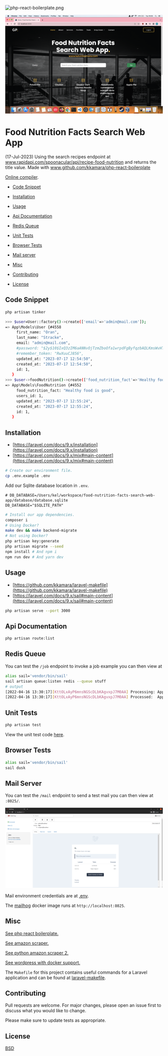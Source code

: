 ![php-react-boilerplate.png](https://github.com/kkamara/useful/blob/main/php-react-boilerplate.png?raw=true)

![food-nutrition-facts-search-web-app.png](https://github.com/kkamara/useful/raw/main/food-nutrition-facts-search-web-app.png)

# Food Nutrition Facts Search Web App

(17-Jul-2023) Using the search recipes endpoint at www.rapidapi.com/spoonacular/api/recipe-food-nutrition and returns the title value. Made with www.github.com/kkamara/php-react-boilerplate

[Online compiler](https://wandbox.org/).

* [Code Snippet](#code-snippet)

* [Installation](#installation)

* [Usage](#usage)

* [Api Documentation](#api-documentation)

* [Redis Queue](#redis-queue)

* [Unit Tests](#unit-tests)

* [Browser Tests](#browser-tests)

* [Mail server](#mail-server)

* [Misc](#misc)

* [Contributing](#contributing)

* [License](#license)

## Code Snippet

```bash
php artisan tinker
```

```bash
>>> $user=User::factory()->create(['email'=>'admin@mail.com']);
=> App\Models\User {#4558
     first_name: "Oran",
     last_name: "Stracke",
     email: "admin@mail.com",
     #password: "$2y$10$IxQ3zIM6aANNvOjTzmZboOfa1wrpdFgByfqzbAQLKmsWvHTEK/Zky",
     #remember_token: "RwXuuCJ856",
     updated_at: "2023-07-17 12:54:50",
     created_at: "2023-07-17 12:54:50",
     id: 1,
   }
>>> $user->foodNutrition()->create(['food_nutrition_fact'=>'Healthy food is good']);
=> App\Models\FoodNutrition {#4552
     food_nutrition_fact: "Healthy food is good",
     users_id: 1,
     updated_at: "2023-07-17 12:55:24",
     created_at: "2023-07-17 12:55:24",
     id: 1,
   }
```

## Installation
* [https://laravel.com/docs/9.x/installation](https://laravel.com/docs/9.x/installation)
* [https://laravel.com/docs/9.x/mix#main-content](https://laravel.com/docs/9.x/mix#main-content)

```bash
# Create our environment file.
cp .env.example .env
```

Add our Sqlite database location in `.env`.

```
# DB_DATABASE=/Users/kel/workspace/food-nutrition-facts-search-web-app/database/database.sqlite
DB_DATABASE="$SQLITE_PATH"
```

```bash
# Install our app dependencies.
composer i
# Using Docker?
make dev && make backend-migrate
# Not using Docker?
php artisan key:generate
php artisan migrate --seed
npm install # And npm i
npm run dev # And yarn dev
```

## Usage

* [https://github.com/kkamara/laravel-makefile](https://github.com/kkamara/laravel-makefile)
* [https://laravel.com/docs/9.x/sail#main-content](https://laravel.com/docs/9.x/sail#main-content)

```bash
php artisan serve --port 3000
```

## Api Documentation

```bash
php artisan route:list
```

## Redis Queue

You can test the `/job` endpoint to invoke a job example you can then view at 

```bash
alias sail='vendor/bin/sail'
sail artisan queue:listen redis --queue stuff
# output
[2022-04-16 13:30:17][KttOLxAyP6mnsNGScDLbKAgvxpJ7M0AA] Processing: App\Jobs\TestJob
[2022-04-16 13:30:17][KttOLxAyP6mnsNGScDLbKAgvxpJ7M0AA] Processed:  App\Jobs\TestJob
```

## Unit Tests

```bash
php artisan test
```

View the unit test code [here](https://raw.githubusercontent.com/kkamara/laravel-react-boilerplate/develop/tests/Unit/Api/UsersTest.php).

## Browser Tests

```bash
alias sail='vendor/bin/sail'
sail dusk
```

## Mail Server

You can test the `/mail` endpoint to send a test mail you can then view at `:8025/`.

![docker-mailhog3.png](https://raw.githubusercontent.com/kkamara/useful/main/docker-mailhog3.png)

Mail environment credentials are at [.env](https://raw.githubusercontent.com/kkamara/laravel-react-boilerplate/develop/.env.example).

The [mailhog](https://github.com/mailhog/MailHog) docker image runs at `http://localhost:8025`.

## Misc

[See php react boilerplate.](https://github.com/kkamara/php-react-boilerplate)

[See amazon scraper.](https://github.com/kkamara/amazon-scraper)

[See python amazon scraper 2.](https://github.com/kkamara/selenium-py)

[See wordpress with docker support.](https://github.com/kkamara/wordpress)

The `Makefile` for this project contains useful commands for a Laravel application and can be found at [laravel-makefile](https://github.com/kkamara/laravel-makefile).

## Contributing
Pull requests are welcome. For major changes, please open an issue first to discuss what you would like to change.

Please make sure to update tests as appropriate.

## License
[BSD](https://opensource.org/licenses/BSD-3-Clause)
